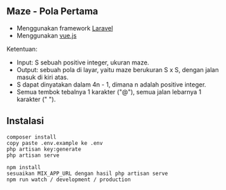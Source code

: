 ## Maze - Pola Pertama

- Menggunakan framework [Laravel](https://laravel.com/docs/)
- Menggunakan [vue.js](https://vuejs.org/)

Ketentuan:
- Input: S sebuah positive integer, ukuran maze.
- Output: sebuah pola di layar, yaitu maze berukuran S x S, dengan jalan masuk di kiri atas.
- S dapat dinyatakan dalam 4n - 1, dimana n adalah positive integer.
- Semua tembok tebalnya 1 karakter ("@"), semua jalan lebarnya 1 karakter (" ").

## Instalasi

```
composer install
copy paste .env.example ke .env
php artisan key:generate
php artisan serve
```
```
npm install
sesuaikan MIX_APP_URL dengan hasil php artisan serve
npm run watch / development / production
```
